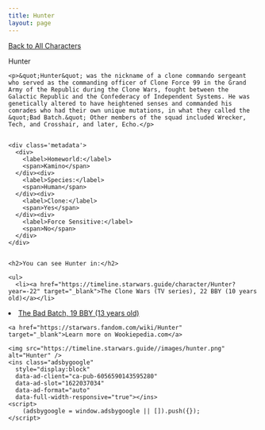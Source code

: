```yaml
---
title: Hunter
layout: page
---
```

<a href="/character" class="smaller">Back to All Characters</a>

<div class="container">
  <div class="col-10">
    <p>
    Hunter             
    </p>

    <p>&quot;Hunter&quot; was the nickname of a clone commando sergeant who served as the commanding officer of Clone Force 99 in the Grand Army of the Republic during the Clone Wars, fought between the Galactic Republic and the Confederacy of Independent Systems. He was genetically altered to have heightened senses and commanded his comrades who had their own unique mutations, in what they called the &quot;Bad Batch.&quot; Other members of the squad included Wrecker, Tech, and Crosshair, and later, Echo.</p>


    <div class='metadata'>
      <div>
        <label>Homeworld:</label>
        <span>Kamino</span>
      </div><div>
        <label>Species:</label>
        <span>Human</span>
      </div><div>
        <label>Clone:</label>
        <span>Yes</span>
      </div><div>
        <label>Force Sensitive:</label>
        <span>No</span>
      </div>
    </div>


    <h2>You can see Hunter in:</h2>

    <ul>
      <li><a href="https://timeline.starwars.guide/character/Hunter?year=-22" target="_blank">The Clone Wars (TV series), 22 BBY (10 years old)</a></li>
  <li><a href="https://timeline.starwars.guide/character/Hunter?year=-19" target="_blank">The Bad Batch, 19 BBY (13 years old)</a></li>
    </ul>

    <a href="https://starwars.fandom.com/wiki/Hunter" target="_blank">Learn more on Wookiepedia.com</a>
  </div>
  <div class="character_image col-2">
    
    <img src="https://timeline.starwars.guide//images/hunter.png" alt="Hunter" />
    <ins class="adsbygoogle"
      style="display:block"
      data-ad-client="ca-pub-6056590143595280"
      data-ad-slot="1622037034"
      data-ad-format="auto"
      data-full-width-responsive="true"></ins>
    <script>
        (adsbygoogle = window.adsbygoogle || []).push({});
    </script>
  </div>
</div>
